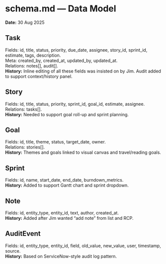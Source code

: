 
# schema.md — Data Model

**Date:** 30 Aug 2025

## Task
Fields: id, title, status, priority, due_date, assignee, story_id, sprint_id, estimate, tags, description.  
Meta: created_by, created_at, updated_by, updated_at.  
Relations: notes[], audit[].  
**History:** Inline editing of all these fields was insisted on by Jim. Audit added to support context/history panel.

## Story
Fields: id, title, status, priority, sprint_id, goal_id, estimate, assignee.  
Relations: tasks[].  
**History:** Needed to support goal roll-up and sprint planning.

## Goal
Fields: id, title, theme, status, target_date, owner.  
Relations: stories[].  
**History:** Themes and goals linked to visual canvas and travel/reading goals.

## Sprint
Fields: id, name, start_date, end_date, burndown_metrics.  
**History:** Added to support Gantt chart and sprint dropdown.

## Note
Fields: id, entity_type, entity_id, text, author, created_at.  
**History:** Added after Jim wanted “add note” from list and RCP.

## AuditEvent
Fields: id, entity_type, entity_id, field, old_value, new_value, user, timestamp, source.  
**History:** Based on ServiceNow-style audit log pattern.
